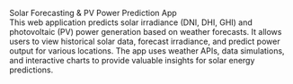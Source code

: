 Solar Forecasting & PV Power Prediction App <br>
This web application predicts solar irradiance (DNI, DHI, GHI) and photovoltaic (PV) power generation based on weather forecasts. It allows users to view historical solar data, forecast irradiance, and predict power output for various locations. The app uses weather APIs, data simulations, and interactive charts to provide valuable insights for solar energy predictions.<br>
